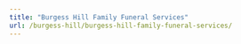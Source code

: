 ```yaml
---
title: "Burgess Hill Family Funeral Services"
url: /burgess-hill/burgess-hill-family-funeral-services/
---
```

